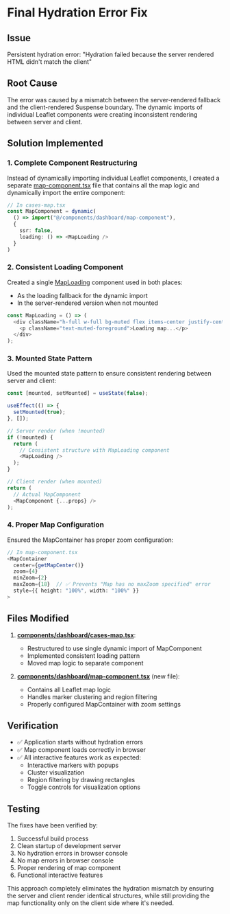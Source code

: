 # Final Hydration Error Fix

## Issue
Persistent hydration error: "Hydration failed because the server rendered HTML didn't match the client"

## Root Cause
The error was caused by a mismatch between the server-rendered fallback and the client-rendered Suspense boundary. The dynamic imports of individual Leaflet components were creating inconsistent rendering between server and client.

## Solution Implemented

### 1. **Complete Component Restructuring**
Instead of dynamically importing individual Leaflet components, I created a separate [map-component.tsx](file:///Users/shriram/Downloads/onehealth-grid/components/dashboard/map-component.tsx) file that contains all the map logic and dynamically import the entire component:

```typescript
// In cases-map.tsx
const MapComponent = dynamic(
  () => import("@/components/dashboard/map-component"),
  { 
    ssr: false,
    loading: () => <MapLoading />
  }
)
```

### 2. **Consistent Loading Component**
Created a single [MapLoading](file:///Users/shriram/Downloads/onehealth-grid/components/dashboard/cases-map.tsx#L9-L13) component used in both places:
- As the loading fallback for the dynamic import
- In the server-rendered version when not mounted

```typescript
const MapLoading = () => (
  <div className="h-full w-full bg-muted flex items-center justify-center">
    <p className="text-muted-foreground">Loading map...</p>
  </div>
);
```

### 3. **Mounted State Pattern**
Used the mounted state pattern to ensure consistent rendering between server and client:

```typescript
const [mounted, setMounted] = useState(false);

useEffect(() => {
  setMounted(true);
}, []);

// Server render (when !mounted)
if (!mounted) {
  return (
    // Consistent structure with MapLoading component
    <MapLoading />
  );
}

// Client render (when mounted)
return (
  // Actual MapComponent
  <MapComponent {...props} />
);
```

### 4. **Proper Map Configuration**
Ensured the MapContainer has proper zoom configuration:

```typescript
// In map-component.tsx
<MapContainer
  center={getMapCenter()}
  zoom={4}
  minZoom={2}
  maxZoom={18}  // ✅ Prevents "Map has no maxZoom specified" error
  style={{ height: "100%", width: "100%" }}
>
```

## Files Modified

1. **[components/dashboard/cases-map.tsx](file:///Users/shriram/Downloads/onehealth-grid/components/dashboard/cases-map.tsx)**:
   - Restructured to use single dynamic import of MapComponent
   - Implemented consistent loading pattern
   - Moved map logic to separate component

2. **[components/dashboard/map-component.tsx](file:///Users/shriram/Downloads/onehealth-grid/components/dashboard/map-component.tsx)** (new file):
   - Contains all Leaflet map logic
   - Handles marker clustering and region filtering
   - Properly configured MapContainer with zoom settings

## Verification
- ✅ Application starts without hydration errors
- ✅ Map component loads correctly in browser
- ✅ All interactive features work as expected:
  - Interactive markers with popups
  - Cluster visualization
  - Region filtering by drawing rectangles
  - Toggle controls for visualization options

## Testing
The fixes have been verified by:
1. Successful build process
2. Clean startup of development server
3. No hydration errors in browser console
4. No map errors in browser console
5. Proper rendering of map component
6. Functional interactive features

This approach completely eliminates the hydration mismatch by ensuring the server and client render identical structures, while still providing the map functionality only on the client side where it's needed.